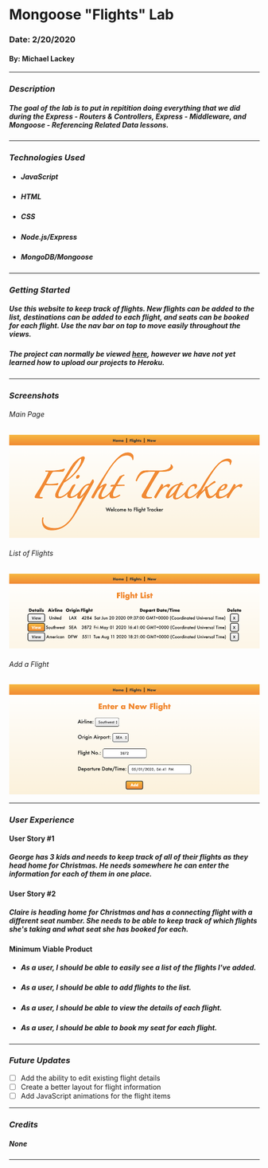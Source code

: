 # **Mongoose "Flights" Lab**

### Date: 2/20/2020

#### By: Michael Lackey
***

### ***Description***

##### The goal of the lab is to put in repitition doing everything that we did during the *Express - Routers & Controllers*, *Express - Middleware*, and *Mongoose - Referencing Related Data* lessons.
***

### ***Technologies Used***

* ##### JavaScript
* ##### HTML
* ##### CSS
* ##### Node.js/Express
* ##### MongoDB/Mongoose
***

### ***Getting Started***

##### Use this website to keep track of flights. New flights can be added to the list, destinations can be added to each flight, and seats can be booked for each flight. Use the nav bar on top to move easily throughout the views.
##### The project can normally be viewed [here](https://mlackey9601.github.io/mongoose-flights/), however we have not yet learned how to upload our projects to Heroku.
***

### ***Screenshots***

###### Main Page
![Main Page](public/images/screenshots/index.png)
###### List of Flights
![List of Flights](public/images/screenshots/flights.png)
###### Add a Flight
![Add a Flight](public/images/screenshots/new.png)
***

### ***User Experience***

#### User Story #1
##### George has 3 kids and needs to keep track of all of their flights as they head home for Christmas. He needs somewhere he can enter the information for each of them in one place.
#### User Story #2
##### Claire is heading home for Christmas and has a connecting flight with a different seat number.  She needs to be able to keep track of which flights she's taking and what seat she has booked for each.
#### Minimum Viable Product
* ##### As a user, I should be able to easily see a list of the flights I've added.
* ##### As a user, I should be able to add flights to the list.
* ##### As a user, I should be able to view the details of each flight.
* ##### As a user, I should be able to book my seat for each flight.
***

### ***Future Updates***

- [ ] Add the ability to edit existing flight details
- [ ] Create a better layout for flight information
- [ ] Add JavaScript animations for the flight items
***

### ***Credits***
  
##### None
***